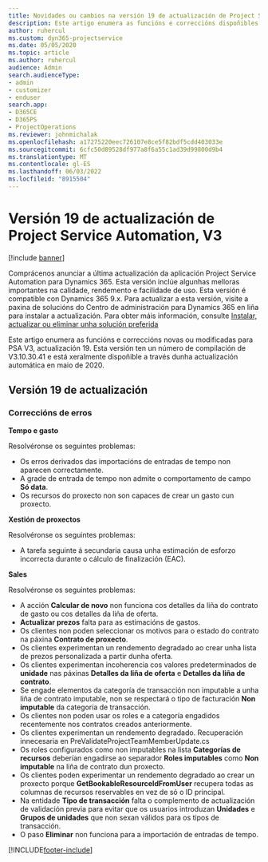 ```yaml
---
title: Novidades ou cambios na versión 19 de actualización de Project Service Automation, V3
description: Este artigo enumera as funcións e correccións dispoñibles na actualización 19, V3 de Project Service Automation.
author: ruhercul
ms.custom: dyn365-projectservice
ms.date: 05/05/2020
ms.topic: article
ms.author: ruhercul
audience: Admin
search.audienceType:
- admin
- customizer
- enduser
search.app:
- D365CE
- D365PS
- ProjectOperations
ms.reviewer: johnmichalak
ms.openlocfilehash: a17275220eec726107e8ce5f82bdf5cdd403033e
ms.sourcegitcommit: 6cfc50d89528df977a8f6a55c1ad39d99800d9b4
ms.translationtype: MT
ms.contentlocale: gl-ES
ms.lasthandoff: 06/03/2022
ms.locfileid: "8915504"
---
```

# <a name="project-service-automation-update-release-19-v3"></a>Versión 19 de actualización de Project Service Automation, V3

[!include [banner](../includes/psa-now-project-operations.md)]

Comprácenos anunciar a última actualización da aplicación Project Service Automation para Dynamics 365. Esta versión inclúe algunhas melloras importantes na calidade, rendemento e facilidade de uso. Esta versión é compatible con Dynamics 365 9.x. Para actualizar a esta versión, visite a paxina de solucións do Centro de administración para Dynamics 365 en liña para instalar a actualización. Para obter máis información, consulte [Instalar, actualizar ou eliminar unha solución preferida](/power-platform/admin/install-remove-preferred-solution)

Este artigo enumera as funcións e correccións novas ou modificadas para PSA V3, actualización 19. Esta versión ten un número de compilación de V3.10.30.41 e está xeralmente dispoñible a través dunha actualización automática en maio de 2020.

## <a name="update-release-19"></a>Versión 19 de actualización

### <a name="bug-fixes"></a>Correccións de erros

**Tempo e gasto**

Resolvéronse os seguintes problemas: 

- Os erros derivados das importacións de entradas de tempo non aparecen correctamente.
- A grade de entrada de tempo non admite o comportamento de campo **Só data**.
- Os recursos do proxecto non son capaces de crear un gasto cun proxecto.

**Xestión de proxectos**

Resolvéronse os seguintes problemas: 

-  A tarefa seguinte á secundaria causa unha estimación de esforzo incorrecta durante o cálculo de finalización (EAC).

**Sales**

Resolvéronse os seguintes problemas: 

- A acción **Calcular de novo** non funciona cos detalles da liña do contrato de gasto ou cos detalles da liña de oferta.
- **Actualizar prezos** falta para as estimacións de gastos.
-  Os clientes non poden seleccionar os motivos para o estado do contrato na páxina **Contrato de proxecto**.
- Os clientes experimentan un rendemento degradado ao crear unha lista de prezos personalizada a partir dunha oferta.
- Os clientes experimentan incoherencia cos valores predeterminados de **unidade** nas páxinas **Detalles da liña de oferta** e **Detalles da liña de contrato**.
- Se engade elementos da categoría de transacción non imputable a unha liña de contrato imputable, non se respectará o tipo de facturación **Non imputable** da categoría de transacción.
- Os clientes non poden usar os roles e a categoría engadidos recentemente nos contratos creados anteriormente.
- Os clientes experimentan un rendemento degradado. Recuperación innecesaria en PreValidateProjectTeamMemberUpdate.cs
- Os roles configurados como non imputables na lista **Categorías de recursos** deberían engadirse ao separador **Roles imputables** como **Non imputable** na liña de contrato dun proxecto.
- Os clientes poden experimentar un rendemento degradado ao crear un proxecto porque **GetBookableResourceIdFromUser** recupera todas as columnas de recursos reservables en vez de só o ID principal.
- Na entidade **Tipo de transacción** falta o complemento de actualización de validación previa para evitar que os usuarios introduzan **Unidades** e **Grupos de unidades** que non sexan válidos para os tipos de transacción.
- O paso **Eliminar** non funciona para a importación de entradas de tempo.


[!INCLUDE[footer-include](../includes/footer-banner.md)]
